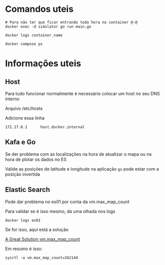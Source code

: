 # Comandos uteis

```shell
# Para não ter que ficar entrando toda hora no container @-@
docker exec -d simulator go run main.go

docker logs container_name

docker compose ps
```

# Informações uteis

## Host

Para tudo funcionar normalmente é necessário colocar um host no seu DNS interno

Arquivo /etc/hosts

Adicione essa linha

`172.17.0.1      host.docker.internal`

## Kafa e Go

Se der problema com as localizações na hora de atualizar o mapa ou na hora de plotar os dados no ES

Valide as posições de latitude e longitude na aplicação `go` pode estar com a posição invertida

## Elastic Search

Pode dar problema no es01 por conta da vm.max_map_count

Para validar se é isso mesmo, da uma olhada nos logs

```shell
docker logs es01
```

Se for isso, aqui está a solução

[A Great Solution vm.max_map_count]([https://](https://stackoverflow.com/questions/57998092/docker-compose-error-bootstrap-checks-failed-max-virtual-memory-areas-vm-ma))

Em resumo é isso: 

```shell
sysctl -w vm.max_map_count=262144
```
